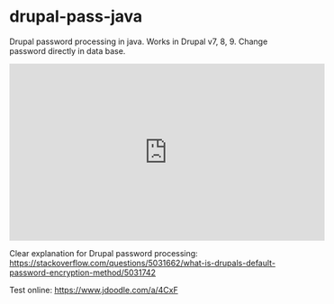 # drupal-pass-java
Drupal password processing in java. Works in Drupal v7, 8, 9.  Change password directly in data base.

<iframe width="560" height="315" src="https://www.youtube.com/embed/BAs50X-XycE" title="YouTube video player" frameborder="0" allow="accelerometer; autoplay; clipboard-write; encrypted-media; gyroscope; picture-in-picture" allowfullscreen></iframe>

Clear explanation for Drupal password processing:
https://stackoverflow.com/questions/5031662/what-is-drupals-default-password-encryption-method/5031742

Test online:
https://www.jdoodle.com/a/4CxF

